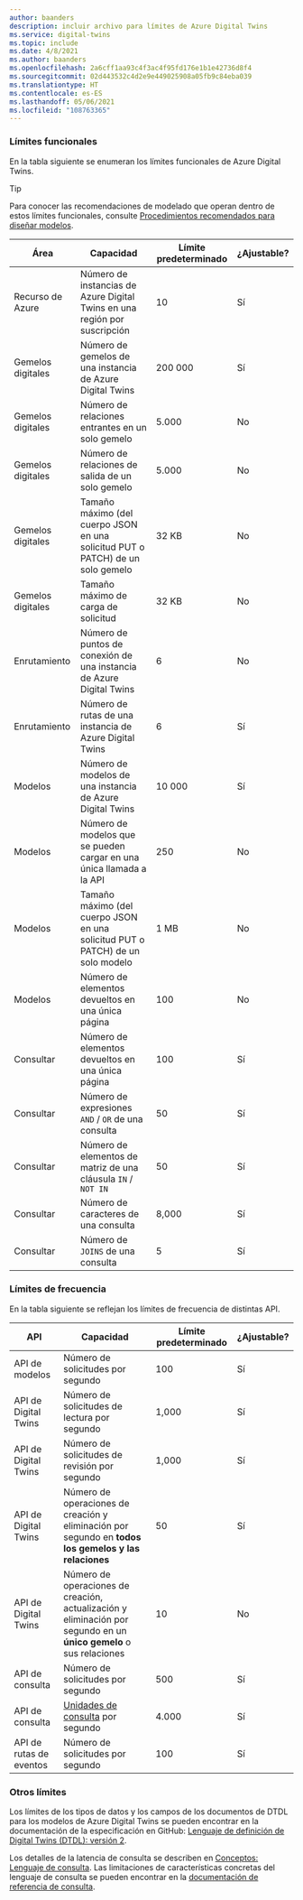 ```yaml
---
author: baanders
description: incluir archivo para límites de Azure Digital Twins
ms.service: digital-twins
ms.topic: include
ms.date: 4/8/2021
ms.author: baanders
ms.openlocfilehash: 2a6cff1aa93c4f3ac4f95fd176e1b1e42736d8f4
ms.sourcegitcommit: 02d443532c4d2e9e449025908a05fb9c84eba039
ms.translationtype: HT
ms.contentlocale: es-ES
ms.lasthandoff: 05/06/2021
ms.locfileid: "108763365"
---
```

### <a name="functional-limits"></a>Límites funcionales

En la tabla siguiente se enumeran los límites funcionales de Azure Digital Twins. 

> [!TIP]
> Para conocer las recomendaciones de modelado que operan dentro de estos límites funcionales, consulte [Procedimientos recomendados para diseñar modelos](../articles/digital-twins/concepts-models.md#best-practices-for-designing-models).

| Área | Capacidad | Límite predeterminado | ¿Ajustable? |
| --- | --- | --- | --- |
| Recurso de Azure | Número de instancias de Azure Digital Twins en una región por suscripción | 10 | Sí |
| Gemelos digitales | Número de gemelos de una instancia de Azure Digital Twins | 200 000 | Sí |
| Gemelos digitales | Número de relaciones entrantes en un solo gemelo | 5\.000 | No |
| Gemelos digitales | Número de relaciones de salida de un solo gemelo | 5\.000 | No |
| Gemelos digitales | Tamaño máximo (del cuerpo JSON en una solicitud PUT o PATCH) de un solo gemelo | 32 KB | No |
| Gemelos digitales | Tamaño máximo de carga de solicitud | 32 KB | No | 
| Enrutamiento | Número de puntos de conexión de una instancia de Azure Digital Twins | 6 | No |
| Enrutamiento | Número de rutas de una instancia de Azure Digital Twins | 6 | Sí |
| Modelos | Número de modelos de una instancia de Azure Digital Twins | 10 000 | Sí |
| Modelos | Número de modelos que se pueden cargar en una única llamada a la API | 250 | No |
| Modelos | Tamaño máximo (del cuerpo JSON en una solicitud PUT o PATCH) de un solo modelo | 1 MB | No |
| Modelos | Número de elementos devueltos en una única página | 100 | No |
| Consultar | Número de elementos devueltos en una única página | 100 | Sí |
| Consultar | Número de expresiones `AND` / `OR` de una consulta | 50 | Sí |
| Consultar | Número de elementos de matriz de una cláusula `IN` / `NOT IN` | 50 | Sí |
| Consultar | Número de caracteres de una consulta | 8,000 | Sí |
| Consultar | Número de `JOINS` de una consulta | 5 | Sí |

### <a name="rate-limits"></a>Límites de frecuencia

En la tabla siguiente se reflejan los límites de frecuencia de distintas API.

| API | Capacidad | Límite predeterminado | ¿Ajustable? |
| --- | --- | --- | --- |
| API de modelos | Número de solicitudes por segundo | 100 | Sí |
| API de Digital Twins | Número de solicitudes de lectura por segundo | 1,000 | Sí |
| API de Digital Twins | Número de solicitudes de revisión por segundo | 1,000 | Sí |
| API de Digital Twins | Número de operaciones de creación y eliminación por segundo en **todos los gemelos y las relaciones** | 50 | Sí |
| API de Digital Twins | Número de operaciones de creación, actualización y eliminación por segundo en un **único gemelo** o sus relaciones | 10 | No |
| API de consulta | Número de solicitudes por segundo | 500 | Sí |
| API de consulta | [Unidades de consulta](../articles/digital-twins/concepts-query-units.md) por segundo | 4\.000 | Sí |
| API de rutas de eventos | Número de solicitudes por segundo | 100 | Sí |

### <a name="other-limits"></a>Otros límites

Los límites de los tipos de datos y los campos de los documentos de DTDL para los modelos de Azure Digital Twins se pueden encontrar en la documentación de la especificación en GitHub: [Lenguaje de definición de Digital Twins (DTDL): versión 2](https://github.com/Azure/opendigitaltwins-dtdl/blob/master/DTDL/v2/dtdlv2.md).
 
Los detalles de la latencia de consulta se describen en [Conceptos: Lenguaje de consulta](../articles/digital-twins/concepts-query-language.md#considerations-for-querying). Las limitaciones de características concretas del lenguaje de consulta se pueden encontrar en la [documentación de referencia de consulta](../articles/digital-twins/concepts-query-language.md#reference-documentation).
